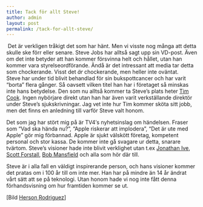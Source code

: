 ```yaml
---
title: Tack för allt Steve!
author: admin
layout: post
permalink: /tack-for-allt-steve/
---
```

[<img src="http://johniehjelm.me/wp-content/uploads/2011/08/iThank-you-Steve.png" alt="" title="iThank you Steve" class="alignnone size-auto wp-image-531" />][1] 
Det är verkligen tråkigt det som har hänt. Men vi visste nog många att detta skulle ske förr eller senare. Steve Jobs har alltså sagt upp sin VD-post. Även om det inte betyder att han kommer försvinna helt och hållet, utan han kommer vara styrelseordförande. Ändå är det intressant att media tar detta som chockerande. Visst det *är* chockerande, men heller inte oväntat.  
Steve har under tid blivit behandlad för sin bukspottcancer och har varit &#8220;borta&#8221; flera gånger. Så oavsett vilken titel han har i företaget så minskas inte hans betydelse. Den som nu alltså kommer ta Steve&#8217;s plats heter [Tim Cook][2]. Ingen nybörjare direkt utan han har även varit verkställande direktör under Steve&#8217;s sjukskrivningar. Jag vet inte hur Tim kommer sköta sitt jobb, men det finns en anledning till varför Steve valt honom. 

Det som jag har stört mig på är TV4&#8242;s nyhetsinslag om händelsen. Fraser som &#8220;Vad ska hända nu?&#8221;, &#8220;Apple riskerar att implodera&#8221;, &#8220;Det är ute med Apple&#8221; gör mig förbannad. Apple är sjukt välskött företag, kompetent personal och stor kassa. De kommer inte gå svagare ur detta, snarare tvärtom. Steve&#8217;s visioner hade inte blivit verklighet utan t.ex [Jonathan Ive][3], [Scott Forstall][4], [Bob Mansfield][5] och alla som hör där till.

Steve är i alla fall en väldigt inspirerande person, och hans visioner kommer det pratas om i 100 år till om inte mer. Han har på mindre än 14 år ändrat vårt sätt att se på teknologi. Utan honom hade vi nog inte fått denna förhandsvisning om hur framtiden kommer se ut. 

[Bild [Herson Rodriguez][1]]

 [1]: http://dribbble.com/shots/247148-iThank-you-Steve
 [2]: http://www.apple.com/pr/bios/tim-cook.html
 [3]: http://www.apple.com/pr/bios/jonathan-ive.html
 [4]: http://www.apple.com/pr/bios/scott-forstall.html
 [5]: http://www.apple.com/pr/bios/bob-mansfield.html
